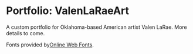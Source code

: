 # Portfolio: ValenLaRaeArt

A custom portfolio for Oklahoma-based American artist Valen LaRae. More details to come.

Fonts provided by<a href="http://www.onlinewebfonts.com">Online Web Fonts</a>.